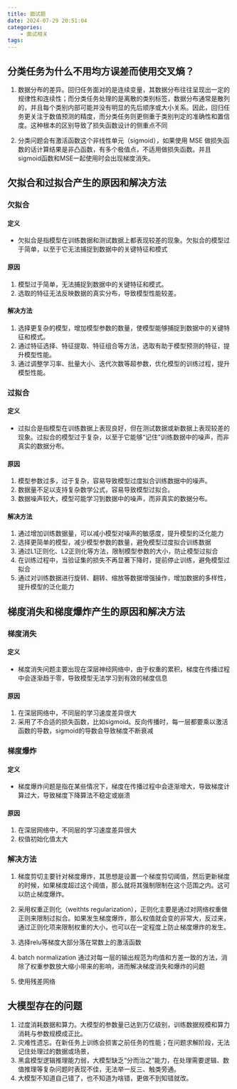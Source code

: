 ```yaml
---
title: 面试题
date: 2024-07-29 20:51:04
categories:
    - 面试相关
tags:
---
```


## 分类任务为什么不用均方误差而使用交叉熵？

1. 数据分布的差异。回归任务面对的是连续变量，其数据分布往往呈现出一定的规律性和连续性；而分类任务处理的是离散的类别标签，数据分布通常是散列的，并且每个类别内部可能并没有明显的先后顺序或大小关系。因此，回归任务更关注于数值预测的精度，而分类任务则更侧重于类别判定的准确性和置信度。这种根本的区别导致了损失函数设计的侧重点不同

2. 分类问题会有激活函数这个非线性单元（sigmoid），如果使用 MSE 做损失函数的话计算结果是非凸函数，有多个极值点，不适用做损失函数。并且sigmoid函数和MSE一起使用时会出现梯度消失。

## 欠拟合和过拟合产生的原因和解决方法

### 欠拟合

#### 定义
- 欠拟合是指模型在训练数据和测试数据上都表现较差的现象。欠拟合的模型过于简单，以至于它无法捕捉到数据中的关键特征和模式

#### 原因
1. 模型过于简单，无法捕捉到数据中的关键特征和模式。
2. 选取的特征无法反映数据的真实分布，导致模型性能较差。

#### 解决方法
1. 选择更复杂的模型，增加模型参数的数量，使模型能够捕捉到数据中的关键特征和模式。
2. 通过特征选择、特征提取、特征组合等方法，选取有助于模型预测的特征，提升模型性能。
3. 通过调整学习率、批量大小、迭代次数等超参数，优化模型的训练过程，提升模型性能。

### 过拟合

#### 定义
- 过拟合是指模型在训练数据上表现良好，但在测试数据或新数据上表现较差的现象。过拟合的模型过于复杂，以至于它能够“记住”训练数据中的噪声，而非真实的数据分布。

#### 原因
1. 模型参数过多，过于复杂，容易导致模型过度拟合训练数据中的噪声。
2. 数据量不足以支持复杂数学公式，容易导致模型过拟合。
3. 数据噪声较大，模型可能学习到数据中的噪声，而非真实的数据分布。

#### 解决方法
1. 通过增加训练数据量，可以减小模型对噪声的敏感度，提升模型的泛化能力
2. 选择更简单的模型，减少模型参数的数量，避免模型过度拟合训练数据
3. 通过L1正则化、L2正则化等方法，限制模型参数的大小，防止模型过拟合
4. 在训练过程中，当验证集的损失不再显著下降时，提前停止训练，避免模型过拟合
5. 通过对训练数据进行旋转、翻转、缩放等数据增强操作，增加数据的多样性，提升模型的泛化能力

## 梯度消失和梯度爆炸产生的原因和解决方法

### 梯度消失

#### 定义

- 梯度消失问题主要出现在深层神经网络中，由于权重的累积，梯度在传播过程中会逐渐趋于零，导致模型无法学习到有效的梯度信息

#### 原因
1. 在深层网络中，不同层的学习速度差异很大
2. 采用了不合适的损失函数，比如sigmoid。反向传播时，每一层都要乘以激活函数的导数，sigmoid的导数会导致梯度不断衰减

### 梯度爆炸

#### 定义

- 梯度爆炸问题是指在某些情况下，梯度在传播过程中会逐渐增大，导致梯度计算过大，导致梯度下降算法不稳定或崩溃

#### 原因

1. 在深层网络中，不同层的学习速度差异很大
2. 权值初始化值太大

### 解决方法

1. 梯度剪切主要针对梯度爆炸，其思想是设置一个梯度剪切阈值，然后更新梯度的时候，如果梯度超过这个阈值，那么就将其强制限制在这个范围之内。这可以防止梯度爆炸。

2. 采用权重正则化（weithts regularization），正则化主要是通过对网络权重做正则来限制过拟合。如果发生梯度爆炸，那么权值就会变的非常大，反过来，通过正则化项来限制权重的大小，也可以在一定程度上防止梯度爆炸的发生。

3. 选择relu等梯度大部分落在常数上的激活函数

4.  batch normalization 通过对每一层的输出规范为均值和方差一致的方法，消除了权重参数放大缩小带来的影响，进而解决梯度消失和爆炸的问题

5. 使用残差网络

## 大模型存在的问题

1. 过度消耗数据和算力。大模型的参数量已达到万亿级别，训练数据规模和算力消耗与参数规模成正比。
2. 灾难性遗忘。在新任务上训练会损害之前任务的性能；在问题求解阶段，无法记住处理过的数据或场景，
3. 黑盒模型逻辑推理能力弱，大模型缺乏“分而治之”能力，在处理需要逻辑、数值推理等复杂问题时表现不佳，无法举一反三、触类旁通。
4. 大模型不知道自己错了，也不知道为啥错，更做不到知错就改。